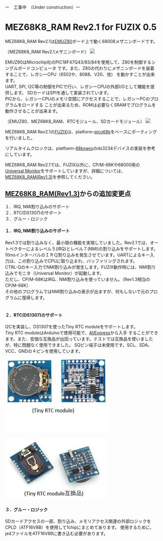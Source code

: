ー　工事中　（Under construction）ー

# MEZ68K8_RAM Rev2.1 for FUZIX 0.5

MEZ68K8_RAM Rev2.1は[EMUZ80](https://vintagechips.wordpress.com/2022/03/05/emuz80_reference/)ボード上で動く68008メザニンボードです。



（MEZ68K8_RAM Rev2.1メザニンボード）
![](photo/P1030052.JPG)<br>


EMUZ80はMicrochip社のPIC18F47Q43/83/84を使用して、Z80を制御するシングルボードコンピュータ
です。また、Z80の代わりにメザニンボードを装着することで、レガシーCPU（6502や、8088、V20、他）
を動かすことが出来ます。<br>
UART, SPI, I2C等の制御をPICで行い、レガシーCPUの外部I/Oとして機能を提供します。
SDカードはSPIを通して実装されています。<br>
PICから、レガシーCPUのメモリ空間にアクセスすることで、レガシーPCのプログラムをロードする
ことが出来るため、ROMは必要なくSRAMでプログラムを動作させることが出来ます。


（EMUZ80、MEZ68K8_RAM、RTCモジュール、SDカードモジュール）
![](photo/P1030046.JPG)<br>


MEZ68K8_RAM Rev2.1の[FUZIX](https://www.fuzix.org/)は、platform-[pico68k](https://hackaday.io/project/179200-68000-minimal-homebrew-computer)をベースにポーティングを行いました。


リアルタイムクロックは、platfoem-[68knano](https://github.com/74hc595/68k-nano)のds3234デバイスの実装を参考にしています。

MEZ68K8_RAM Rev2.1では、FUZIX以外に、CP/M-68Kや68000用の[Universal Monitor](https://electrelic.com/electrelic/node/1317)をサポートしていますが、詳細については、[MEZ68K8_RAM(Rev1.3)](https://github.com/akih-san/MEZ68K8_RAM)を参照してください。

## [MEZ68K8_RAM(Rev1.3)](https://github.com/akih-san/MEZ68K8_RAM)からの追加変更点

１．IRQ, NMI割り込みのサポート<br>
２．RTC(DS1307)のサポート<br>
３．グルー・ロジック

#### １．IRQ, NMI割り込みのサポート
Rev1.3では割り込みなく、最小限の機能を実現していました。Rev2.1では、オートベクターによるレベル５(IRQ)とレベル７(NMI)の割り込みをサポートします。<br>
10msインターバルのＩＲＱ割り込みを発生させています。UARTによるキー入力は、この割り込みでCPUに取り込まれ、バッファリングされます。<br>
CTRL-Qのキー入力でNMI割り込みが発生します。FUZIX動作時には、NMI割り込みでモニタ（Universal Monitor）が起動します。<br>
ただし、CP/M-68KはIRQ、NMI割り込みを使っていません。（Rev1.3相当のCP/M-68K）<br>
その他のプログラムではNMI割り込みの表示が出ますが、何もしないで元のプログラムに復帰します。<br>
<br>


#### ２．RTC(DS1307)のサポート
I2Cを実装し、DS1307を使ったTiny RTC moduleをサポートします。<br>
Tiny RTC moduleはArduinoで使用可能で、[AliExpress](https://ja.aliexpress.com/?spm=a2g0o.home.logo.1.2fc55c72FX1lyE)から入手
することができます。また、安価な互換品が出回っています。テストでは互換品を使いましたが、特に問題なく使用できました。
SQピン端子は未使用です。SCL、SDA、VCC、GNDの４ピンを使用しています。



![](photo/tiny_rtc_modules.png)


![](photo/tiny_rtc_modules互換品.png)




#### ３．グルー・ロジック
SDカードアクセスの一部、割り込み、メモリアクセス関連の外部ロジックをCPLD（ATF16V8B）を使用して1chipにまとめてあります。
使用するために、jedファイルをATF16V8Bに書き込む必要があります。
